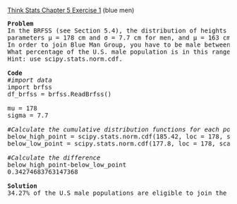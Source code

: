 [Think Stats Chapter 5 Exercise 1](http://greenteapress.com/thinkstats2/html/thinkstats2006.html#toc50) (blue men)

<pre>
<b>Problem </b>
In the BRFSS (see Section 5.4), the distribution of heights is roughly normal with 
parameters µ = 178 cm and σ = 7.7 cm for men, and µ = 163 cm and σ = 7.3 cm for women.
In order to join Blue Man Group, you have to be male between 5’10” and 6’1” (see http://bluemancasting.com).
What percentage of the U.S. male population is in this range?
Hint: use scipy.stats.norm.cdf.

<b>Code</b>
<i>#import data </i>
import brfss
df_brfss = brfss.ReadBrfss()

mu = 178
sigma = 7.7 

<i>#Calculate the cumulative distribution functions for each point</i>
below_high_point = scipy.stats.norm.cdf(185.42, loc = 178, scale = 7.7)
below_low_point = scipy.stats.norm.cdf(177.8, loc = 178, scale = 7.7)

<i>#Calculate the difference</i>
below_high_point-below_low_point
0.34274683763147368

<b>Solution</b>
34.27% of the U.S male populations are eligible to join the Blue Man Group

</pre>
